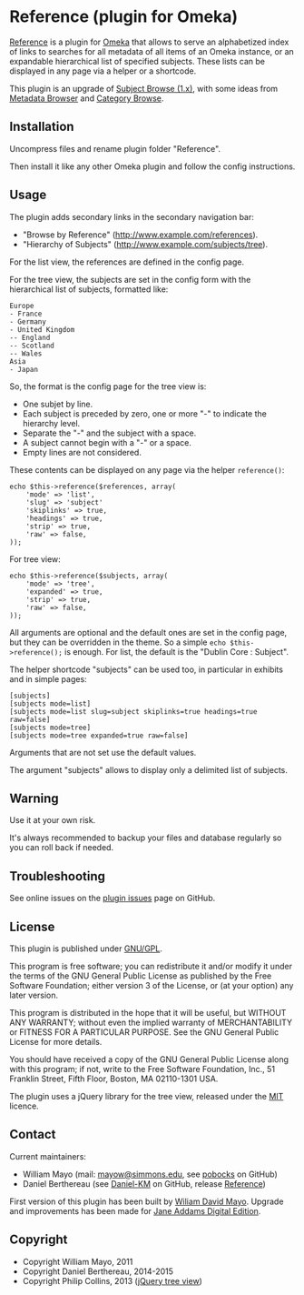 Reference (plugin for Omeka)
=================================

[Reference] is a plugin for [Omeka] that allows to serve an alphabetized index
of links to searches for all metadata of all items of an Omeka instance, or an
expandable hierarchical list of specified subjects. These lists can be displayed
in any page via a helper or a shortcode.

This plugin is an upgrade of [Subject Browse (1.x)], with some ideas from
[Metadata Browser] and [Category Browse].


Installation
------------

Uncompress files and rename plugin folder "Reference".

Then install it like any other Omeka plugin and follow the config instructions.


Usage
-----

The plugin adds secondary links in the secondary navigation bar:
* "Browse by Reference" (http://www.example.com/references).
* "Hierarchy of Subjects" (http://www.example.com/subjects/tree).

For the list view, the references are defined in the  config page.

For the tree view, the subjects are set in the config form with the hierarchical
list of subjects, formatted like:
```
Europe
- France
- Germany
- United Kingdom
-- England
-- Scotland
-- Wales
Asia
- Japan
```

So, the format is the config page for the tree view is:
- One subjet by line.
- Each subject is preceded by zero, one or more "-" to indicate the hierarchy
level.
- Separate the "-" and the subject with a space.
- A subject cannot begin with a "-" or a space.
- Empty lines are not considered.

These contents can be displayed on any page via the helper `reference()`:

```
echo $this->reference($references, array(
    'mode' => 'list',
    'slug' => 'subject'
    'skiplinks' => true,
    'headings' => true,
    'strip' => true,
    'raw' => false,
));
```

For tree view:
```
echo $this->reference($subjects, array(
    'mode' => 'tree',
    'expanded' => true,
    'strip' => true,
    'raw' => false,
));
```

All arguments are optional and the default ones are set in the config page, but
they can be overridden in the theme. So a simple `echo $this->reference();`
is enough. For list, the default is the "Dublin Core : Subject".

The helper shortcode "subjects" can be used too, in particular in exhibits and
in simple pages:

```
[subjects]
[subjects mode=list]
[subjects mode=list slug=subject skiplinks=true headings=true raw=false]
[subjects mode=tree]
[subjects mode=tree expanded=true raw=false]
```

Arguments that are not set use the default values.

The argument "subjects" allows to display only a delimited list of subjects.


Warning
-------

Use it at your own risk.

It's always recommended to backup your files and database regularly so you can
roll back if needed.


Troubleshooting
---------------

See online issues on the [plugin issues] page on GitHub.


License
-------

This plugin is published under [GNU/GPL].

This program is free software; you can redistribute it and/or modify it under
the terms of the GNU General Public License as published by the Free Software
Foundation; either version 3 of the License, or (at your option) any later
version.

This program is distributed in the hope that it will be useful, but WITHOUT
ANY WARRANTY; without even the implied warranty of MERCHANTABILITY or FITNESS
FOR A PARTICULAR PURPOSE. See the GNU General Public License for more
details.

You should have received a copy of the GNU General Public License along with
this program; if not, write to the Free Software Foundation, Inc.,
51 Franklin Street, Fifth Floor, Boston, MA 02110-1301 USA.


The plugin uses a jQuery library for the tree view, released under the [MIT]
licence.


Contact
-------

Current maintainers:

* William Mayo (mail: <mayow@simmons.edu>, see [pobocks] on GitHub)
* Daniel Berthereau (see [Daniel-KM] on GitHub, release [Reference])

First version of this plugin has been built by [Wiliam David Mayo]. Upgrade and
improvements has been made for [Jane Addams Digital Edition].


Copyright
---------

* Copyright William Mayo, 2011
* Copyright Daniel Berthereau, 2014-2015
* Copyright Philip Collins, 2013 ([jQuery tree view])


[Omeka]: https://omeka.org
[Reference]: https://github.com/pobocks/Reference
[Subject Browse (1.x)]: https://github.com/pobocks/SubjectBrowse
[Metadata Browser]: https://github.com/Daniel-KM/MetadataBrowser
[Category Browse]: https://github.com/Daniel-KM/CategoryBrowse
[plugin issues]: https://github.com/Daniel-KM/Reference/issues
[GNU/GPL]: https://www.gnu.org/licenses/gpl-3.0.html "GNU/GPL v3"
[MIT]: http://http://opensource.org/licenses/MIT
[pobocks]: https://github.com/pobocks
[Wiliam David Mayo]: https://github.com/pobocks
[Jane Addams Digital Edition]: http://digital.janeaddams.ramapo.edu
[Daniel-KM]: https://github.com/Daniel-KM "Daniel Berthereau"
[jQuery tree view]: https://github.com/collinsp/jquery-simplefolders
